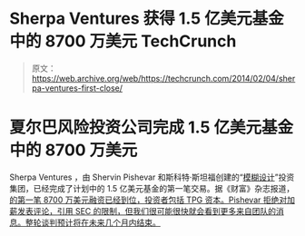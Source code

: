 # Sherpa Ventures 获得 1.5 亿美元基金中的 8700 万美元 TechCrunch

> 原文：<https://web.archive.org/web/https://techcrunch.com/2014/02/04/sherpa-ventures-first-close/>

# 夏尔巴风险投资公司完成 1.5 亿美元基金中的 8700 万美元

Sherpa Ventures ，由 Shervin Pishevar 和斯科特·斯坦福创建的“[模糊设计](https://web.archive.org/web/20221007114814/https://beta.techcrunch.com/2013/02/10/sherpa/)”投资集团，已经完成了计划中的 1.5 亿美元基金的第一笔交易。据《财富》杂志报道，[的第一笔 8700 万美元融资已经到位，投资者包括 TPG 资本。Pishevar 拒绝对加薪发表评论，引用 SEC 的限制，但我们很可能很快就会看到更多来自团队的消息。整轮谈判预计将在未来几个月内结束。](https://web.archive.org/web/20221007114814/http://finance.fortune.cnn.com/2014/02/04/sherpa-ventures/)